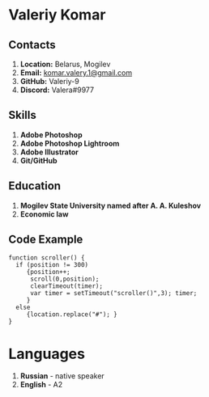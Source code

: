 # Valeriy Komar

## Contacts

1. **Location:** Belarus, Mogilev
2. **Email:** komar.valery.1@gmail.com
3. **GitHub:** Valeriy-9
4. **Discord:** Valera#9977

## Skills

1. **Adobe Photoshop**
2. **Adobe Photoshop Lightroom**
3. **Adobe Illustrator**
4. **Git/GitHub**

## Education

1. **Mogilev State University named after A. A. Kuleshov**
2. **Economic law**


## Code Example

```
function scroller() {
  if (position != 300)
     {position++;
      scroll(0,position);
      clearTimeout(timer);
      var timer = setTimeout("scroller()",3); timer;
     }
  else
     {location.replace("#"); }
}

```
# Languages

1. **Russian** - native speaker
2. **English** - A2
